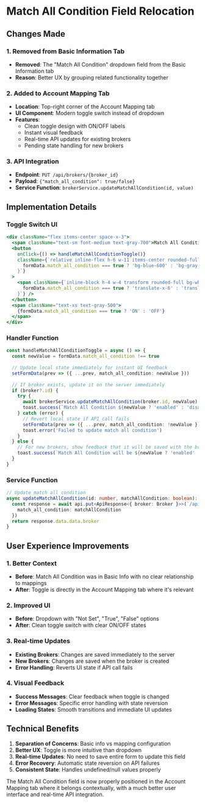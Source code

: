 # Match All Condition Field Relocation

## Changes Made

### 1. Removed from Basic Information Tab
- **Removed**: The "Match All Condition" dropdown field from the Basic Information tab
- **Reason**: Better UX by grouping related functionality together

### 2. Added to Account Mapping Tab
- **Location**: Top-right corner of the Account Mapping tab
- **UI Component**: Modern toggle switch instead of dropdown
- **Features**:
  - Clean toggle design with ON/OFF labels
  - Instant visual feedback
  - Real-time API updates for existing brokers
  - Pending state handling for new brokers

### 3. API Integration
- **Endpoint**: `PUT /api/brokers/{broker_id}`
- **Payload**: `{"match_all_condition": true/false}`
- **Service Function**: `brokerService.updateMatchAllCondition(id, value)`

## Implementation Details

### Toggle Switch UI
```jsx
<div className="flex items-center space-x-3">
  <span className="text-sm font-medium text-gray-700">Match All Conditions</span>
  <button
    onClick={() => handleMatchAllConditionToggle()}
    className={`relative inline-flex h-6 w-11 items-center rounded-full transition-colors ${
      formData.match_all_condition === true ? 'bg-blue-600' : 'bg-gray-200'
    }`}
  >
    <span className={`inline-block h-4 w-4 transform rounded-full bg-white transition-transform ${
      formData.match_all_condition === true ? 'translate-x-6' : 'translate-x-1'
    }`} />
  </button>
  <span className="text-xs text-gray-500">
    {formData.match_all_condition === true ? 'ON' : 'OFF'}
  </span>
</div>
```

### Handler Function
```typescript
const handleMatchAllConditionToggle = async () => {
  const newValue = formData.match_all_condition !== true
  
  // Update local state immediately for instant UI feedback
  setFormData(prev => ({ ...prev, match_all_condition: newValue }))
  
  // If broker exists, update it on the server immediately
  if (broker?.id) {
    try {
      await brokerService.updateMatchAllCondition(broker.id, newValue)
      toast.success(`Match All Condition ${newValue ? 'enabled' : 'disabled'}`)
    } catch (error) {
      // Revert local state if API call fails
      setFormData(prev => ({ ...prev, match_all_condition: !newValue }))
      toast.error('Failed to update match all condition')
    }
  } else {
    // For new brokers, show feedback that it will be saved with the broker
    toast.success(`Match All Condition will be ${newValue ? 'enabled' : 'disabled'} when broker is created`)
  }
}
```

### Service Function
```typescript
// Update match all condition
async updateMatchAllCondition(id: number, matchAllCondition: boolean): Promise<Broker> {
  const response = await api.put<ApiResponse<{ broker: Broker }>>(`/api/brokers/${id}`, {
    match_all_condition: matchAllCondition
  })
  return response.data.data.broker
}
```

## User Experience Improvements

### 1. Better Context
- **Before**: Match All Condition was in Basic Info with no clear relationship to mappings
- **After**: Toggle is directly in the Account Mapping tab where it's relevant

### 2. Improved UI
- **Before**: Dropdown with "Not Set", "True", "False" options
- **After**: Clean toggle switch with clear ON/OFF states

### 3. Real-time Updates
- **Existing Brokers**: Changes are saved immediately to the server
- **New Brokers**: Changes are saved when the broker is created
- **Error Handling**: Reverts UI state if API call fails

### 4. Visual Feedback
- **Success Messages**: Clear feedback when toggle is changed
- **Error Messages**: Specific error handling with state reversion
- **Loading States**: Smooth transitions and immediate UI updates

## Technical Benefits

1. **Separation of Concerns**: Basic info vs mapping configuration
2. **Better UX**: Toggle is more intuitive than dropdown
3. **Real-time Updates**: No need to save entire form to update this field
4. **Error Recovery**: Automatic state reversion on API failures
5. **Consistent State**: Handles undefined/null values properly

The Match All Condition field is now properly positioned in the Account Mapping tab where it belongs contextually, with a much better user interface and real-time API integration.